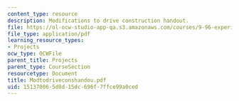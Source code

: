 ```yaml
---
content_type: resource
description: Modifications to drive construction handout.
file: https://ol-ocw-studio-app-qa.s3.amazonaws.com/courses/9-96-experimental-methods-of-adjustable-tetrode-array-neurophysiology-january-iap-2001/151370065d8d15dc696f7ffce99a0ced_Modtodriveconshandou.pdf
file_type: application/pdf
learning_resource_types:
- Projects
ocw_type: OCWFile
parent_title: Projects
parent_type: CourseSection
resourcetype: Document
title: Modtodriveconshandou.pdf
uid: 15137006-5d8d-15dc-696f-7ffce99a0ced
---
```

